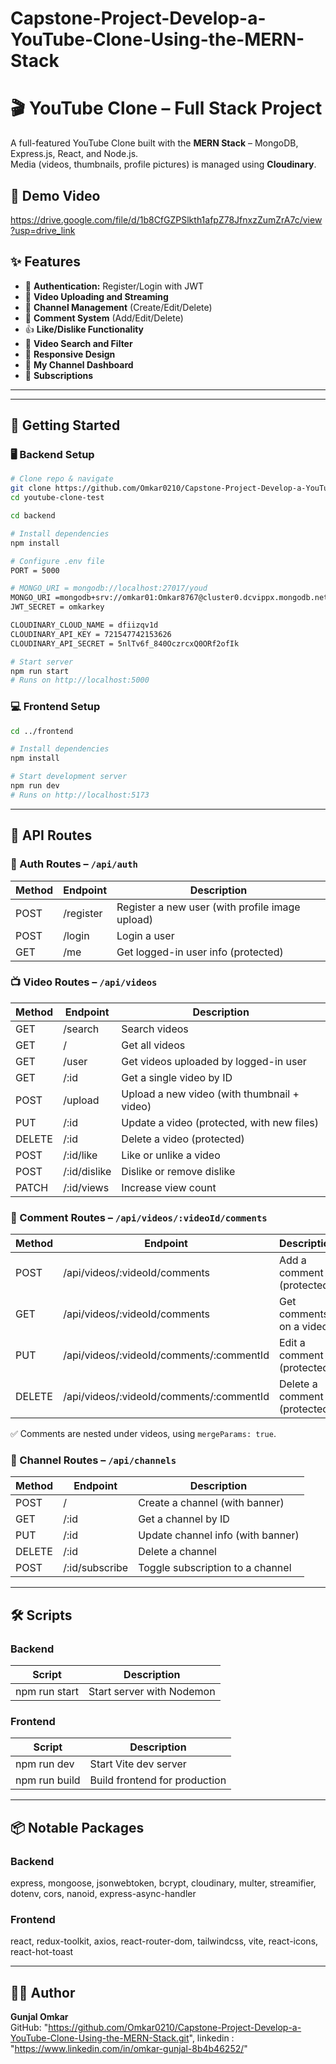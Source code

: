 # Capstone-Project-Develop-a-YouTube-Clone-Using-the-MERN-Stack

# 🎬 YouTube Clone – Full Stack Project

A full-featured YouTube Clone built with the **MERN Stack** – MongoDB, Express.js, React, and Node.js.    
Media (videos, thumbnails, profile pictures) is managed using **Cloudinary**.

## 🎥 Demo Video

https://drive.google.com/file/d/1b8CfGZPSlkth1afpZ78JfnxzZumZrA7c/view?usp=drive_link


## ✨ Features

- 🔐 **Authentication:** Register/Login with JWT
- 🎦 **Video Uploading and Streaming**
- 👤 **Channel Management** (Create/Edit/Delete)
- 💬 **Comment System** (Add/Edit/Delete)
- 👍 **Like/Dislike Functionality**
- 🔎 **Video Search and Filter**
- 📱 **Responsive Design**
- 📂 **My Channel Dashboard**
- 🔁 **Subscriptions**

---



</details>

---

## 🚀 Getting Started

### 🖥️ Backend Setup

```bash
# Clone repo & navigate
git clone https://github.com/Omkar0210/Capstone-Project-Develop-a-YouTube-Clone-Using-the-MERN-Stack.git
cd youtube-clone-test

cd backend

# Install dependencies
npm install

# Configure .env file
PORT = 5000

# MONGO_URI = mongodb://localhost:27017/youd
MONGO_URI =mongodb+srv://omkar01:Omkar8767@cluster0.dcvippx.mongodb.net/?retryWrites=true&w=majority&appName=Cluster0
JWT_SECRET = omkarkey

CLOUDINARY_CLOUD_NAME = dfiizqv1d
CLOUDINARY_API_KEY = 721547742153626
CLOUDINARY_API_SECRET = 5nlTv6f_840OczrcxQ0ORf2ofIk

# Start server
npm run start
# Runs on http://localhost:5000
```

### 💻 Frontend Setup

```bash
cd ../frontend

# Install dependencies
npm install

# Start development server
npm run dev
# Runs on http://localhost:5173
```

---

## 🔌 API Routes

### 🔐 Auth Routes – `/api/auth`

| Method | Endpoint  | Description                                     |
| ------ | --------- | ----------------------------------------------- |
| POST   | /register | Register a new user (with profile image upload) |
| POST   | /login    | Login a user                                    |
| GET    | /me       | Get logged-in user info (protected)             |

### 📺 Video Routes – `/api/videos`

| Method | Endpoint     | Description                                 |
| ------ | ------------ | ------------------------------------------- |
| GET    | /search      | Search videos                               |
| GET    | /            | Get all videos                              |
| GET    | /user        | Get videos uploaded by logged-in user       |
| GET    | /:id         | Get a single video by ID                    |
| POST   | /upload      | Upload a new video (with thumbnail + video) |
| PUT    | /:id         | Update a video (protected, with new files)  |
| DELETE | /:id         | Delete a video (protected)                  |
| POST   | /:id/like    | Like or unlike a video                      |
| POST   | /:id/dislike | Dislike or remove dislike                   |
| PATCH  | /:id/views   | Increase view count                         |

### 💬 Comment Routes – `/api/videos/:videoId/comments`

| Method | Endpoint                                 | Description                  |
| ------ | ---------------------------------------- | ---------------------------- |
| POST   | /api/videos/:videoId/comments            | Add a comment (protected)    |
| GET    | /api/videos/:videoId/comments            | Get comments on a video      |
| PUT    | /api/videos/:videoId/comments/:commentId | Edit a comment (protected)   |
| DELETE | /api/videos/:videoId/comments/:commentId | Delete a comment (protected) |

✅ Comments are nested under videos, using `mergeParams: true`.

### 📡 Channel Routes – `/api/channels`

| Method | Endpoint       | Description                       |
| ------ | -------------- | --------------------------------- |
| POST   | /              | Create a channel (with banner)    |
| GET    | /:id           | Get a channel by ID               |
| PUT    | /:id           | Update channel info (with banner) |
| DELETE | /:id           | Delete a channel                  |
| POST   | /:id/subscribe | Toggle subscription to a channel  |

---

## 🛠 Scripts

### Backend

| Script        | Description               |
| ------------- | ------------------------- |
| npm run start | Start server with Nodemon |

### Frontend

| Script        | Description                   |
| ------------- | ----------------------------- |
| npm run dev   | Start Vite dev server         |
| npm run build | Build frontend for production |

---

## 📦 Notable Packages

### Backend

express, mongoose, jsonwebtoken, bcrypt, cloudinary, multer, streamifier, dotenv, cors, nanoid, express-async-handler

### Frontend

react, redux-toolkit, axios, react-router-dom, tailwindcss, vite, react-icons, react-hot-toast

---

## 🙋‍♂️ Author

**Gunjal Omkar**  
GitHub: "https://github.com/Omkar0210/Capstone-Project-Develop-a-YouTube-Clone-Using-the-MERN-Stack.git",
linkedin : "https://www.linkedin.com/in/omkar-gunjal-8b4b46252/"
